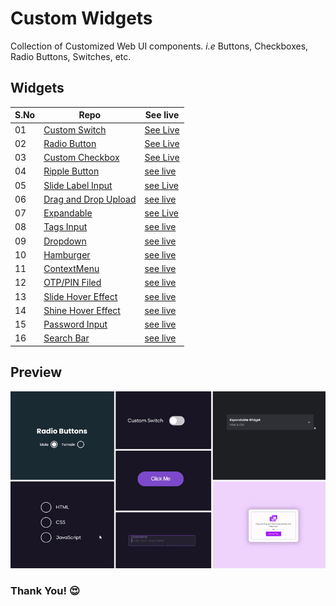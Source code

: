 # Custom Widgets

Collection of Customized Web UI components. _i.e_ Buttons, Checkboxes, Radio Buttons, Switches, etc.

## Widgets

| S.No | Repo                               | See live                   |
| ---- | ---------------------------------- | -------------------------- |
| 01   | [Custom Switch][switch]            | [See Live][switch-live]    |
| 02   | [Radio Button][radio]              | [See Live][radio-live]     |
| 03   | [Custom Checkbox][checkbox]        | [See Live][checkbox-live]  |
| 04   | [Ripple Button][ripple-btn]        | [see live][ripple-live]    |
| 05   | [Slide Label Input][slide-input]   | [see Live][slide-i-live]   |
| 06   | [Drag and Drop Upload][dnd-upload] | [see live][dnd-live]       |
| 07   | [Expandable][expandable]           | [see Live][expd-live]      |
| 08   | [Tags Input][tags-input]           | [see live][tags-live]      |
| 09   | [Dropdown][dropdown]               | [see live][dropdown-live]  |
| 10   | [Hamburger][hamburger]             | [see live][hamburger-live] |
| 11   | [ContextMenu][ctxmenu]             | [see live][ctxmenu-live]   |
| 12   | [OTP/PIN Filed][otp-f]             | [see live][otp-f-live]     |
| 13   | [Slide Hover Effect][she]          | [see live][she-live]       |
| 14   | [Shine Hover Effect][shine]        | [see live][shine-live]     |
| 15   | [Password Input][pass-input]       | [see live][pass-live]      |
| 16   | [Search Bar][search-bar]           | [see live][search-live]    |

## **Preview**

<img src=".github/assets/preview.gif" alt="preview" width="2000" />

### **Thank You!** 😍

[switch]: https://github.com/hicodersofficial/custom-html-css-js-widgets/tree/main/switch
[switch-live]: https://codepen.io/hicoders/pen/GRyVjVy
[radio]: https://github.com/hicodersofficial/custom-html-css-js-widgets/tree/main/radio
[radio-live]: https://codepen.io/hicoders/pen/QWQLara
[checkbox]: https://github.com/hicodersofficial/custom-html-css-js-widgets/tree/main/checkbox
[checkbox-live]: https://codepen.io/hicoders/pen/MWQWrPG
[ripple-btn]: https://github.com/hicodersofficial/custom-html-css-js-widgets/tree/main/ripple-button
[ripple-live]: https://codepen.io/hicoders/pen/MWQKPOo
[slide-input]: https://github.com/hicodersofficial/custom-html-css-js-widgets/tree/main/slide-label-input
[slide-i-live]: https://codepen.io/hicoders/pen/xxYbyRN
[dnd-upload]: https://github.com/hicodersofficial/custom-html-css-js-widgets/tree/main/drag-and-drop-upload
[dnd-live]: https://codepen.io/hicoders/pen/oNEYXZZ
[expandable]: https://github.com/hicodersofficial/custom-html-css-js-widgets/tree/main/expandable
[expd-live]: https://codepen.io/hicoders/pen/bGLVQpY
[tags-input]: https://github.com/hicodersofficial/custom-html-css-js-widgets/tree/main/tag-input-field
[tags-live]: https://codepen.io/hicoders/pen/abqVZKM
[dropdown]: https://github.com/hicodersofficial/custom-html-css-js-widgets/tree/main/dropdown
[dropdown-live]: https://codepen.io/hicoders/pen/OJQpbjj
[hamburger]: https://github.com/hicodersofficial/custom-html-css-js-widgets/tree/main/hamburger
[hamburger-live]: https://codepen.io/hicoders/pen/PoQmBJR
[ctxmenu]: https://github.com/hicodersofficial/custom-html-css-js-widgets/tree/main/contextmenu
[ctxmenu-live]: https://codepen.io/hicoders/pen/LYQQNrL
[otp-f]: https://github.com/hicodersofficial/custom-html-css-js-widgets/tree/main/otp-field
[otp-f-live]: https://codepen.io/hicoders/pen/oNEqJGO
[she]: https://github.com/hicodersofficial/custom-html-css-js-widgets/tree/main/slide-button
[she-live]: https://codepen.io/hicoders/pen/MWQzmgY
[shine]: https://github.com/hicodersofficial/custom-html-css-js-widgets/tree/main/shining-button
[shine-live]: https://codepen.io/hicoders/pen/mdXvGJy
[pass-input]: https://github.com/hicodersofficial/custom-html-css-js-widgets/tree/main/password-input
[pass-live]: https://codepen.io/hicoders/pen/wvmwzoE
[search-bar]: https://github.com/hicodersofficial/custom-html-css-js-widgets/tree/main/search-bar
[search-live]: https://codepen.io/hicoders/pen/gOKmWRG
